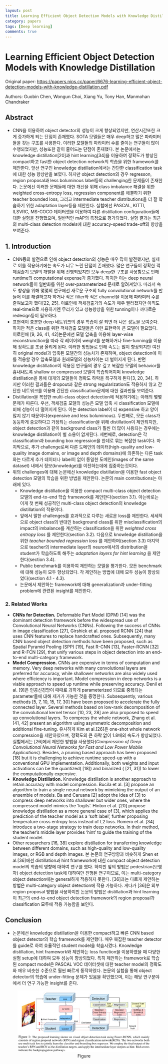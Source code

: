 ```yaml
---
layout: post
title: Learning Efficient Object Detection Models with Knowledge Distillation
category: papers
tags: [Deep learning]
comments: true
---
```


# Learning Efficient Object Detection Models with Knowledge Distillation

Original paper: https://papers.nips.cc/paper/6676-learning-efficient-object-detection-models-with-knowledge-distillation.pdf

Authors: Guobin Chen, Wongun Choi, Xiang Yu, Tony Han, Manmohan Chandraker

## Abstract
- CNN을 이용하여 object detector의 성능이 크게 향상되었지만, 연산시간또한 크게 증가하게 되는 단점이 존재했다. SOTA 모델들은 매우 deep하고 많은 파라미터들을 갖는 구조를 사용한다. 이러한 모델들의 파라미터 수를 줄이는 연구들이 많이 수행되었지만, 성능또한 같이 줄어드는 단점이 존재했다. 본 논문에서는 knowledge distillation[20]과 hint learning[34]을 이용하여 정확도가 향상된 compact하고 fast한 object detection network의 학습을 위한 framework를 제안한다. 앞선 연구인 knowledge distillation에서는 간단한 classification task에 대한 성능 향상만을 보였다. 하지만 object detection의 경우 regresson, region proposal과 less boluminous label등의 challenging한 문제들이 존재한다. 논문에선 이러한 문제들에 대한 개선을 위해 class imbalance 해결을 위한 weighted cross-entropy loss, regression component를 해결하기 위한 teacher bounded loss, 그리고 intermediate teacher distributions을 더 잘 학습하기 위한 adaptation layer등을 제안한다. 실험에선 PASCAL, KITTI, ILSVRC, MS-COCO 데이터셋을 이용하여 다른 distillation configuration들에 대한 실험을 진행했으며, 일반적인 mAP의 측정으로 평가되었다.  실험 결과는 최근의 multi-class detection models에 대한 accuracy-speed trade-off의 향상을 보여준다. 

## 1. Introduction
- CNN등의 발전으로 인해 object detection의 성능은 매우 많이 발전했지만, 실제로 이를 적용하기에는 속도가 너무 느린 단점이 존재했다. 많은 연구들이 정확한 객체검출기 모델의 개발을 위해 진행되었지만 모두 deep한 구조를 사용함으로 인해 runtime의 computational expense가 증가했다. 하지만 이는 deep neural network들이 일반화를 위한 over-parameterized 문제로 알려져있다. 따라서 속도 향상을 위해 몇몇의 연구에선 새로운 구조의 fully convolutional network를 만들어 이를 해결하고자 하거나 작은 filter와 적은 channel을 이용해 파라미터 수를 줄여보고자 했다[22, 25]. 이로인해 객체검출기의 속도가 매우 빨라졌지만 아직도 real-time으로 사용하기엔 무리가 있고 성능향상을 위한 tunning이나 까다로운 redesign등이 필요하다.
- 표현력이 충분한 deep 네트워크의 경우 학습이 잘 되면 더 나은 성능을 보여준다. 하지만 적은 class를 위한 객체검출 모델들은 이런 표현력이 큰 모델이 필요없다. 이로인해 [9, 26, 41, 42]논문에선 모델 압축을 이용해 layer-wise reconstrunction을 따라 각 레이어의 weight를 분해하거나 fine-tunning을 이용해 정확도를 조금 올리게 된다. 이러한 방법들로 인해 속도는 많이 향상되지만 여전히 original model과 압축된 모델간의 성능차가 존재하며, object detection에 이를 적용할 경우 압축모델과 원래모델의 성능차이는 더 벌어지게 된다. 반면 knowledge distillation이 적용된 연구들의 경우 깊고 복잡한 모델의 behavior를 흉내내도록 shallow or compressed 모델이 학습되어지며 knowledge distillation을 통해 대개의 모델들이 정확도 하락을 복구하게 된다[3, 20, 34]. 하지만 이러한 결과들은 dropout과 같은 strong regularization도 적용하지 않고 간단한 네트워크를 이용해 간단한 classification문제에 대한 결과만들 보여준다.
- Distillation을 복잡한 multi-class object detection에 적용하기에는 아래의 몇몇 문제가 따른다. 우선, 객체검출 모델의 성능은 모델 압축 시 classification 모델에 비해 성능이 더 떨어지게 된다. 이는 detection label이 더 expensive 하고 양이 많지 않기 때문이다(expensive and less boluminous). 두번째로, 모든 class가 동등하게 중요하다고 가정되는 classification을 위해 distillation이 제안되지만, object detection과 같이 background class가 훨씬 더 많이 사용되는 경우에는 knowledge distillation이 별 소용이 없게된다. 세번째로, detection은 각 classification과 bounding box regression을 한데로 묶는 복잡한 task이다. 마지막으로, 추가 challenge로써 다른 도메인의 데이터(high-quality and low-quality image domains, or image and depth domains)에 의존하는 다른 task와는 다르게 추가 데이터나 label이 없이 동일한 도메인(images of the same dataset) 내에서 정보(knowledge)를 이전하는데에 집중하는것이다. 
- 위의 challenges에 대해 논문에선 knowledge distillation을 이용한 fast object detection 모델의 학습을 위한 방법을 제안한다. 논문의 main contributions는 아래에 있다.
  - Knowledge distillation을 이용한 compact multi-class object detection 모델의 end-to-end 학습 framework를 제안한다(section 3.1). 아는바로는 이게 첫 번째 성공적인 multi-class object detection의 knowledge distillation의 적용이다.
  - 앞에서 말한 challenges를 효과적으로 다루는 새로운 loss를 제안한다. 세세적으로 object class의 반대인 background class를 위한 misclassification의 impact의 imbalance를 계산하는 classification을 위한 _weighted cross entropy loss_ 를 제안한다(section 3.2). 다음으로 knowledge distillation을 위한 _teacher bounded regression loss_ 를 제안하며(section 3.3) 마지막으로 teacher의 intermediate layer의 neuron에서의 distribution을 student가 학습하도록 해주는 _adaptation layers for hint learning_ 을 제안한다(section 3.4).
  - Public benchmark를 이용하여 제안하는 모델을 평가한다. 모든 benchmark에 대해 성능이 모두 향상되었다. 각 제안하는 방법에 대해 모두 성능이 향상되었다(section 4.1 - 4.3).
  - 논문에서 제안하는 framework에 대해 generalization과 under-fitting problem에 관련된 insight를 제안한다.

### 2. Related Works
- __CNNs for Detection.__ Deformable Part Model (DPM) [14] was the dominant detection framework before the widespread use of Convolutional Neural Networks (CNNs). Following the success of CNNs in image classification [27], Girshick et al. proposed RCNN [24] that uses CNN features to replace handcrafted ones. Subsequently, many CNN based object detection methods have been proposed, such as Spatial Pyramid Pooling (SPP) [19], Fast R-CNN [13], Faster-RCNN [32] and R-FCN [29], that unify various steps in object detection into an end-to-end multi-category framework.
- __Model Compression.__ CNNs are expensive in terms of computation and memory. Very deep networks with many convolutional layers are preferred for accuracy, while shallower networks are also widely used where efficiency is important. Model compression in deep networks is a viable approach to speed up runtime while preserving accuracy. Denil et al. [9]은 인공신경망이 때때로 과하게 parameterized 되므로 중복되는 parameter들에 대해 제거가 가능한 것을 증명한다. Subsequently, various methods [5, 7, 10, 15, 17, 30] have been proposed to accelerate the fully connected layer. Several methods based on low-rank decomposition of the convolutional kernel tensor [10, 23, 28] are also proposed to speed up convolutional layers. To compress the whole network, Zhang et al. [41, 42] present an algorithm using asymmetric decomposition and additional fine-tuning. 유사하게 Kim et al.[26]은 one-shot whole network compression을 제안하였으며, 정확도의 큰 하락 없이 1.8배의 속도가 향상되었다. 실험에서는 [26]에서 제안한 방법을 사용했다(_Compression of Deep Convolutional Neural Networks for Fast and Low Power Mobile Applications_). Besides, a pruning based approach has been proposed [18] but it is challenging to achieve runtime speed-up with a conventional GPU implementation. Additionally, both weights and input activations can be the quantized( [18]) and binarized ( [21, 31]) to lower the computationally expensive.
- __Knowledge Distillation.__ Knowledge distillation is another approach to retain accuracy with model compression. Bucila et al. [3] propose an algorithm to train a single neural network by mimicking the output of an ensemble of models. Ba and Caruana [2] adopt the idea of [3] to compress deep networks into shallower but wider ones, where the compressed model mimics the ‘logits’. Hinton et al. [20] propose knowledge distillation as a more general case of [3], which applies the prediction of the teacher model as a ‘soft label’, further proposing temperature cross entropy loss instead of L2 loss. Romero et al. [34] introduce a two-stage strategy to train deep networks. In their method, the teacher’s middle layer provides ‘hint’ to guide the training of the student model.
- Other researchers [16, 38] explore distillation for transferring knowledge between different domains, such as high-quality and low-quality images, or RGB and depth images. 본 논문의 연구방향과 비슷하게 Shen et al.[36]에선 distillation과 hint framework에 대한 compact object detection model의 학습의 영향에 대하여 연구를 했다. 하지만 앞의 방법은 pedestrian(보행자) object detection task에 대하여만 진행된 연구이므로, 이는 multi-category object detection에는 general하게 적용하지 못한다. [36]과는 다르게 제안하는 방법은 multi-category object detection에 적용 가능하다. 게다가 [36]은 외부 region proposal 방법을 사용하지만 논문의 방법은 distillation과 hint learning이 최근의 end-to-end object detection framework의 region proposal과 classification 모두에 적용 가능함을 보인다.





## Conclusion
- 논문에선 knowledge distillation을 이용한 compact하고 빠른 CNN based object detector의 학습 framework를 제안했다. 매우 복잡한 teacher detector를 guide로 하여 효율적인 student model을 학습시켰다. Knowledge distillation, hint framework와 제안하는 loss function을 이용하였을 때 다양한 실험 setup에 대하여 모두 성능이 향상되었다. 특히 제안하는 framework로 학습된 compact model은 PASCAL VOC 데이터셋에 대한 teacher model의 정확도와 매우 비슷한 수준으로 훨씬 빠르게 동작하였다. 논문의 실험을 통해 object detector의 학습에 under-fitting 문제가 있음을 확인했으며, 이는 해당 연구분야에서 더 연구 가능한 insight를 준다.

<center>
<figure>
<img src="/assets/post_img/papers/2019-04-08-efficient_detection/fig1.jpg" alt="views">
<figcaption>Figure</figcaption>
</figure>
</center>
